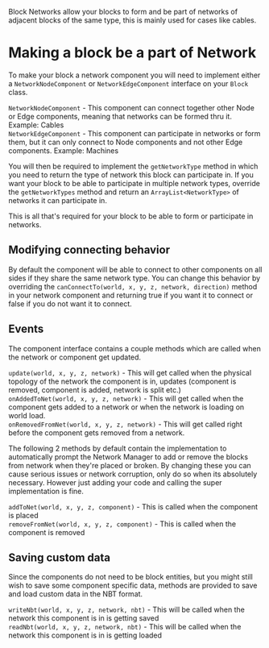 Block Networks allow your blocks to form and be part of networks of adjacent blocks of the same type, this is mainly used for cases like cables.  

# Making a block be a part of Network
To make your block a network component you will need to implement either a `NetworkNodeComponent` or `NetworkEdgeComponent` interface on your `Block` class.   

`NetworkNodeComponent` - This component can connect together other Node or Edge components, meaning that networks can be formed thru it. Example: Cables  
`NetworkEdgeComponent` - This component can participate in networks or form them, but it can only connect to Node components and not other Edge components. Example: Machines  

You will then be required to implement the `getNetworkType` method in which you need to return the type of network this block can participate in. If you want your block to be able to participate in multiple network types, override the `getNetworkTypes` method and return an `ArrayList<NetworkType>` of networks it can participate in.  

This is all that's required for your block to be able to form or participate in networks.  

## Modifying connecting behavior  
By default the component will be able to connect to other components on all sides if they share the same network type. You can change this behavior by overriding the `canConnectTo(world, x, y, z, network, direction)`  method in your network component and returning true if you want it to connect or false if you do not want it to connect.  

## Events  
The component interface contains a couple methods which are called when the network or component get updated.  

`update(world, x, y, z, network)` - This will get called when the physical topology of the network the component is in, updates (component is removed, component is added, network is split etc.)  
`onAddedToNet(world, x, y, z, network)` - This will get called when the component gets added to a network or when the network is loading on world load.  
`onRemovedFromNet(world, x, y, z, network)` - This will get called right before the component gets removed from a network.  

The following 2 methods by default contain the implementation to automatically prompt the Network Manager to add or remove the blocks from network when they're placed or broken. By changing these you can cause serious issues or network corruption, only do so when its absolutely necessary. However just adding your code and calling the super implementation is fine.  

`addToNet(world, x, y, z, component)` - This is called when the component is placed  
`removeFromNet(world, x, y, z, component)` - This is called when the component is removed    

## Saving custom data
Since the components do not need to be block entities, but you might still wish to save some component specific data, methods are provided to save and load custom data in the NBT format.

`writeNbt(world, x, y, z, network, nbt)` - This will be called when the network this component is in is getting saved  
`readNbt(world, x, y, z, network, nbt)` - This will be called when the network this component is in is getting loaded  

